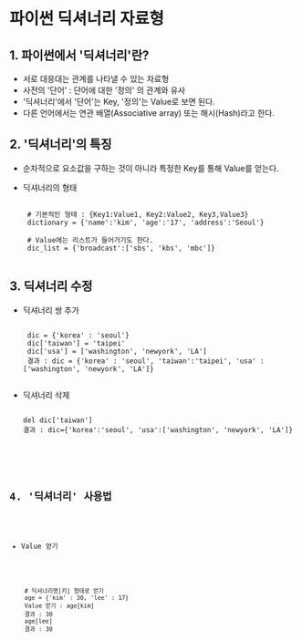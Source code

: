 # 파이썬 딕셔너리 자료형

## 1. 파이썬에서 '딕셔너리'란?

 - 서로 대응대는 관계를 나타낼 수 있는 자료형
 - 사전의 '단어' : 단어에 대한 '정의' 의 관계와 유사
 - '딕셔너리'에서 '단어'는 Key, '정의'는 Value로 보면 된다.
 - 다른 언어에서는 연관 배열(Associative array) 또는 해시(Hash)라고 한다.

## 2. '딕셔너리'의 특징

 - 순차적으로 요소값을 구하는 것이 아니라 특정한 Key를 통해 Value를 얻는다.
 - 딕셔너리의 형태

    <pre><code>
    # 기본적인 형태 : {Key1:Value1, Key2:Value2, Key3,Value3}
    dictionary = {'name':'kim', 'age':'17', 'address':'Seoul'}
    
    # Value에는 리스트가 들어가기도 한다.
    dic_list = {'broadcast':['sbs', 'kbs', 'mbc']}
    </code></pre>

## 3. 딕셔너리 수정

 - 딕셔너리 쌍 추가

    <pre><code>
    dic = {'korea' : 'seoul'}
    dic['taiwan'] = 'taipei'
    dic['usa'] = ['washington', 'newyork', 'LA']
    결과 : dic = {'korea' : 'seoul', 'taiwan':'taipei', 'usa' : ['washington', 'newyork', 'LA']}
    </code></pre>

 -  딕셔너리 삭제      
    <pre><code>
    del dic['taiwan']
    결과 : dic={'korea':'seoul', 'usa':['washington', 'newyork', 'LA']}

## 4. '딕셔너리' 사용법

 - Value 얻기 

    <pre><code>
    # 딕셔너리명[키] 형태로 얻기
    age = {'kim' : 30, 'lee' : 17}
    Value 얻기 : age[kim]
    결과 : 30
    age[lee]
    결과 : 30



